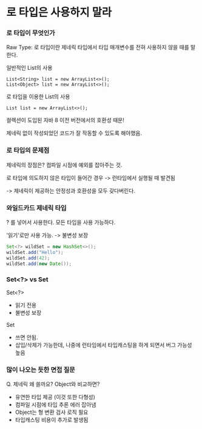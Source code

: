 # 로 타입은 사용하지 말라

### 로 타입이 무엇인가
Raw Type: 로 타입이란 제네릭 타입에서 타입 매개변수를 전혀 사용하지 않을 때를 말한다.

일반적인 List의 사용
```
List<String> list = new ArrayList<>();
List<Object> list = new ArrayList<>();
```

로 타입을 이용한 List의 사용
```
List list = new ArrayList<>();
```

컬렉션이 도입된 자바 8 이전 버전에서의 호환성 때문!

제네릭 없이 작성되었던 코드가 잘 작동할 수 있도록 해야했음.

### 로 타입의 문제점

제네릭의 장점은? 컴파일 시점에 예외를 잡아주는 것.

로 타입에 의도하지 않은 타입이 들어간 경우 -> 런타임에서 실행될 때 발견됨

-> 제네릭이 제공하는 안정성과 호환성을 모두 갖다버린다.


### 와일드카드 제네릭 타입
? 를 넣어서 사용한다. 모든 타입을 사용 가능하다.

'읽기'로만 사용 가능. -> 불변성 보장

``` java
Set<?> wildSet = new HashSet<>();
wildSet.add("Hello");
wildSet.add(42);
wildSet.add(new Date());
```

### Set<?> vs Set
Set<?>
- 읽기 전용
- 불변성 보장
  
Set
- 쓰면 안됨.
- 삽입/삭제가 가능한데, 나중에 런타임에서 타입캐스팅을 하게 되면서 버그 가능성 높음

### 많이 나오는 듯한 면접 질문
Q. 제네릭 왜 쓸까요? Object와 비교하면?
- 유연한 타입 제공 (이것 또한 다형성)
- 컴파일 시점에 타입 추론 에러 잡아냄
- Object는 형 변환 검사 로직 필요
- 타입캐스팅 비용이 추가로 발생됨

